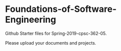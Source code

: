 # Foundations-of-Software-Engineering

Github Starter files for Spring-2019-cpsc-362-05.

Please upload your documents and projects.
